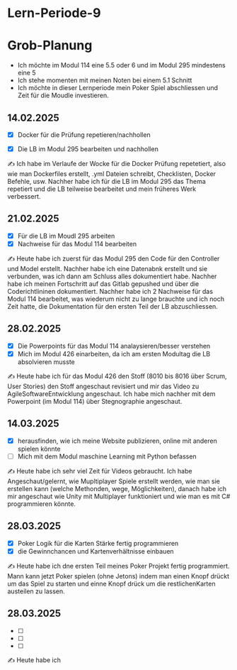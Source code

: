 # Lern-Periode-9

# Grob-Planung
- Ich möchte im Modul 114 eine 5.5 oder 6 und im Modul 295 mindestens eine 5
- Ich stehe momenten mit meinen Noten bei einem 5.1 Schnitt
- Ich möchte in dieser Lernperiode mein Poker Spiel abschliessen und Zeit für die Moudle investieren.

## 14.02.2025

- [x] Docker für die Prüfung repetieren/nachhollen
- [x] Die LB im Modul 295 bearbeiten und nachhollen

  
✍️ Ich habe im Verlaufe der Wocke für die Docker Prüfung repetetiert, also wie man Dockerfiles erstellt, .yml Dateien schreibt, Checklisten, Docker Befehle, usw. Nachher habe ich für die LB im Modul 295 das Thema repetiert und die LB teilweise bearbeitet und mein früheres Werk verbessert.

## 21.02.2025

- [x] Für die LB im Moudl 295 arbeiten 
- [x] Nachweise für das Modul 114 bearbeiten

✍️ Heute habe ich zuerst für das Modul 295 den Code für den Controller und Model erstellt. Nachher habe ich eine Datenabnk erstellt und sie verbunden, was ich dann am Schluss alles dokumentiert habe. Nachher habe ich meinen Fortschritt auf das Gitlab gepushed und über die Coderichtlininen dokumentiert. Nachher habe ich 2 Nachweise für das Modul 114 bearbeitet, was wiederum nicht zu lange brauchte und ich noch Zeit hatte, die Dokumentation für den ersten Teil der LB abzuschliessen.

## 28.02.2025

- [x] Die Powerpoints für das Modul 114 analaysieren/besser verstehen
- [x] Mich im Modul 426 einarbeiten, da ich am ersten Modultag die LB absolvieren musste

✍️ Heute habe ich für das Modul 426 den Stoff (8010 bis 8016 über Scrum, User Stories) den Stoff angeschaut revisiert und mir das Video zu AgileSoftwareEntwicklung angeschaut. Ich habe mich nachher mit dem Powerpoint (im Modul 114) über Stegnographie angeschaut.



## 14.03.2025

- [x] herausfinden, wie ich meine Website publizieren, online mit anderen spielen könnte
- [ ] Mich mit dem Modul maschine Learning mit Python befassen

✍️ Heute habe ich sehr viel Zeit für Videos gebraucht. Ich habe Angeschaut/gelernt, wie Mupltiplayer Spiele erstellt werden, wie man sie erstellen kann (welche Methonden, wege, Möglichkeiten), danach habe ich mir angeschaut wie Unity mit Multiplayer funktioniert und wie man es mit C# programmieren könnte.

## 28.03.2025

- [x] Poker Logik für die Karten Stärke fertig programmieren
- [x] die Gewinnchancen und Kartenverhältnisse einbauen

✍️ Heute habe ich dne ersten Teil meines Poker Projekt fertig programmiert. Mann kann jetzt Poker spielen (ohne Jetons) indem man einen Knopf drückt um das Spiel zu starten und einne Knopf drück um die restlichenKarten austeilen zu lassen.

## 28.03.2025

- [ ]
- [ ]
- [ ]

✍️ Heute habe ich


